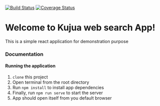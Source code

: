[![Build Status](https://travis-ci.org/victorkarangwa4/kujua-web-search.svg?branch=develop)](https://travis-ci.org/victorkarangwa4/kujua-web-search)
[![Coverage Status](https://coveralls.io/repos/github/victorkarangwa4/kujua-web-search/badge.svg?branch=develop)](https://coveralls.io/github/victorkarangwa4/kujua-web-search?branch=develop)

# Welcome to Kujua web search App!

This is a simple react application for demonstration purpose

### Documentation

#### Running the application
1. `clone` this project
2. Open terminal from the root directory
3. Run `npm install` to install app dependencies
4. Finally, run `npm run serve` to start the server
5. App should open itself from you default browser

